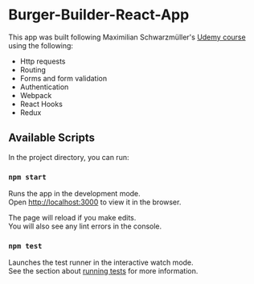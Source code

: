 # Burger-Builder-React-App
This app was built following Maximilian Schwarzmüller's [Udemy course](udemy.com/react-the-complete-guide-incl-redux) using the following:
- Http requests
- Routing
- Forms and form validation
- Authentication
- Webpack
- React Hooks
- Redux

## Available Scripts

In the project directory, you can run:

### `npm start`

Runs the app in the development mode.<br>
Open [http://localhost:3000](http://localhost:3000) to view it in the browser.

The page will reload if you make edits.<br>
You will also see any lint errors in the console.

### `npm test`

Launches the test runner in the interactive watch mode.<br>
See the section about [running tests](https://facebook.github.io/create-react-app/docs/running-tests) for more information.
